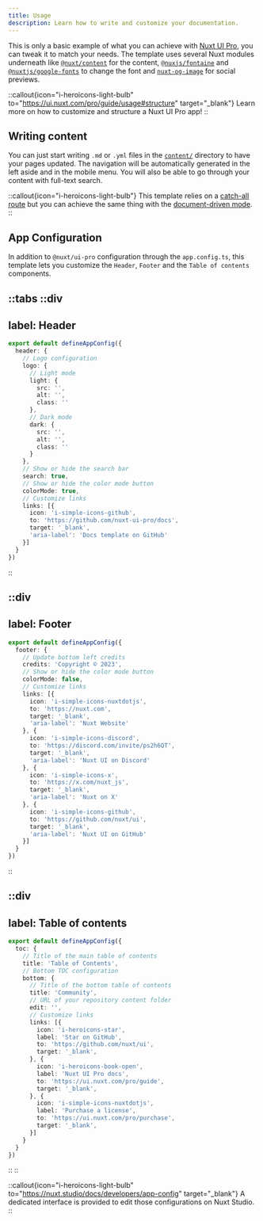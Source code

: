 ```yaml
---
title: Usage
description: Learn how to write and customize your documentation.
---
```


This is only a basic example of what you can achieve with [Nuxt UI Pro](https://ui.nuxt.com/pro/guide), you can tweak it to match your needs. The template uses several Nuxt modules underneath like [`@nuxt/content`](https://content.nuxt.com) for the content, [`@nuxjs/fontaine`](https://github.com/nuxt-modules/fontaine) and [`@nuxtjs/google-fonts`](https://github.com/nuxt-modules/google-fonts) to change the font and [`nuxt-og-image`](https://nuxtseo.com/og-image/getting-started/installation) for social previews.

::callout{icon="i-heroicons-light-bulb" to="https://ui.nuxt.com/pro/guide/usage#structure" target="_blank"}
Learn more on how to customize and structure a Nuxt UI Pro app!
::

## Writing content

You can just start writing `.md` or `.yml` files in the [`content/`](https://content.nuxt.com/usage/content-directory) directory to have your pages updated.
The navigation will be automatically generated in the left aside and in the mobile menu. You will also be able to go through your content with full-text search.

::callout{icon="i-heroicons-light-bulb"}
This template relies on a [catch-all route](https://nuxt.com/docs/guide/directory-structure/pages#catch-all-route) but you can achieve the same thing with the [document-driven mode](https://content.nuxt.com/document-driven/introduction).
::

## App Configuration

In addition to `@nuxt/ui-pro` configuration through the `app.config.ts`, this template lets you customize the `Header`, `Footer` and the `Table of contents` components.

::tabs
  ::div
  ---
  label: Header
  ---

  ```ts
  export default defineAppConfig({
    header: {
      // Logo configuration
      logo: {
        // Light mode
        light: {
          src: '',
          alt: '',
          class: ''
        },
        // Dark mode
        dark: {
          src: '',
          alt: '',
          class: ''
        }
      },
      // Show or hide the search bar
      search: true,
      // Show or hide the color mode button
      colorMode: true,
      // Customize links
      links: [{
        icon: 'i-simple-icons-github',
        to: 'https://github.com/nuxt-ui-pro/docs',
        target: '_blank',
        'aria-label': 'Docs template on GitHub'
      }]
    }
  })
  ```
  ::

  ::div
  ---
  label: Footer
  ---

  ```ts
  export default defineAppConfig({
    footer: {
      // Update bottom left credits
      credits: 'Copyright © 2023',
      // Show or hide the color mode button
      colorMode: false,
      // Customize links
      links: [{
        icon: 'i-simple-icons-nuxtdotjs',
        to: 'https://nuxt.com',
        target: '_blank',
        'aria-label': 'Nuxt Website'
      }, {
        icon: 'i-simple-icons-discord',
        to: 'https://discord.com/invite/ps2h6QT',
        target: '_blank',
        'aria-label': 'Nuxt UI on Discord'
      }, {
        icon: 'i-simple-icons-x',
        to: 'https://x.com/nuxt_js',
        target: '_blank',
        'aria-label': 'Nuxt on X'
      }, {
        icon: 'i-simple-icons-github',
        to: 'https://github.com/nuxt/ui',
        target: '_blank',
        'aria-label': 'Nuxt UI on GitHub'
      }]
    }
  })
  ```
  ::

  ::div
  ---
  label: Table of contents
  ---

  ```ts
  export default defineAppConfig({
    toc: {
      // Title of the main table of contents
      title: 'Table of Contents',
      // Bottom TOC configuration
      bottom: {
        // Title of the bottom table of contents
        title: 'Community',
        // URL of your repository content folder
        edit: '',
        // Customize links
        links: [{
          icon: 'i-heroicons-star',
          label: 'Star on GitHub',
          to: 'https://github.com/nuxt/ui',
          target: '_blank',
        }, {
          icon: 'i-heroicons-book-open',
          label: 'Nuxt UI Pro docs',
          to: 'https://ui.nuxt.com/pro/guide',
          target: '_blank',
        }, {
          icon: 'i-simple-icons-nuxtdotjs',
          label: 'Purchase a license',
          to: 'https://ui.nuxt.com/pro/purchase',
          target: '_blank',
        }]
      }
    }
  })
  ```
  ::
::

::callout{icon="i-heroicons-light-bulb" to="https://nuxt.studio/docs/developers/app-config" target="_blank"}
A dedicated interface is provided to edit those configurations on Nuxt Studio.
::
